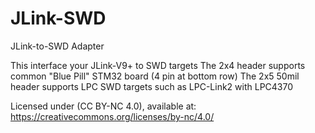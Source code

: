 # JLink-SWD
JLink-to-SWD Adapter

This interface your JLink-V9+ to SWD targets
The 2x4 header supports common "Blue Pill" STM32 board (4 pin at bottom row)
The 2x5 50mil header supports LPC SWD targets such as LPC-Link2 with LPC4370

Licensed under (CC BY-NC 4.0), available at: https://creativecommons.org/licenses/by-nc/4.0/
